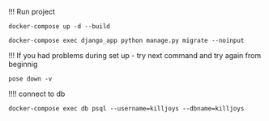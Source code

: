 !!! Run project


```
docker-compose up -d --build 
```

```
docker-compose exec django_app python manage.py migrate --noinput
```

!!! If you had problems during set up - try next command and try again from beginnig 
```
pose down -v
```


!!!! connect to db
```
docker-compose exec db psql --username=killjoys --dbname=killjoys
```